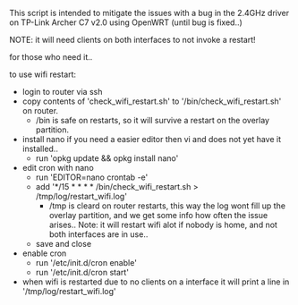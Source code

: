 This script is intended to mitigate the issues with a bug in the 2.4GHz driver 
  on TP-Link Archer C7 v2.0 using OpenWRT (until bug is fixed..)

NOTE: it will need clients on both interfaces to not invoke a restart!

for those who need it..

to use wifi restart:
* login to router via ssh
* copy contents of 'check_wifi_restart.sh' to '/bin/check_wifi_restart.sh' on router.
  * /bin is safe on restarts, so it will survive a restart on the overlay partition.
* install nano if you need a easier editor then vi and does not yet have it installed..
  * run 'opkg update && opkg install nano'
* edit cron with nano 
  * run 'EDITOR=nano crontab -e'
  * add '*/15 * * * * /bin/check_wifi_restart.sh > /tmp/log/restart_wifi.log'
    * /tmp is cleard on router restarts, 
    this way the log wont fill up the overlay partition, and we get some info how often the issue arises..
    Note: it will restart wifi alot if nobody is home, and not both interfaces are in use..
  * save and close
* enable cron
  * run '/etc/init.d/cron enable'
  * run '/etc/init.d/cron start'
* when wifi is restarted due to no clients on a interface it will print a line in '/tmp/log/restart_wifi.log'
